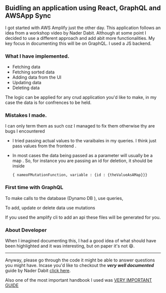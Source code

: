## Buidling an application using React, GraphQL and AWSApp Sync

I got started with AWS Amplify just the other day. This application follows an idea from a workshop video by Nader Dabit.
Although at some point I decided to use a different approach and add abit more functionalities. My key focus in documenting this will be on GraphQL.
I used a JS backend.

### What I have implemented.

- Fetching data
- Fetching sorted data
- Adding data from the UI
- Updating data
- Deleting data

The logic can be applied for any crud application you'd like to make, in my case the data is for confrences to be held.

### Mistakes I made.

I can only term them as such coz I managed to fix them otherwise thy are bugs I encountered

- I tried passing actual values to the varaibales in my queries. I think just pass values from the frontend .
- In most cases the data being passed as a parameter will usually be a map . So, for instance you are passing an id for deletion,
  it should be inside

  ```
  { nameoFMutationFunction, variable : {id : {theValueAsAMap}}}

  ```

### First time with GraphQL

To make calls to the database (Dynamo DB ), use queries,

To add, update or delete data use mutations

If you used the amplify cli to add an api these files will be generated for you.

### About Developer

When I imagined documenting this, I had a good idea of what should have been highlighted and it was interesting, but on paper it's not :smile:.

---

Anyway, please go through the code it might be able to answer questions you might have. Incase you'd like to checkout the **_very well documented_** guide by Nader Dabit [click here](https://github.com/dabit3/aws-appsync-react-workshop).

Also one of the most important handbook I used was [VERY IMPORTANT GUIDE](https://docs.amplify.aws/lib/graphqlapi/getting-started/q/platform/js/)
